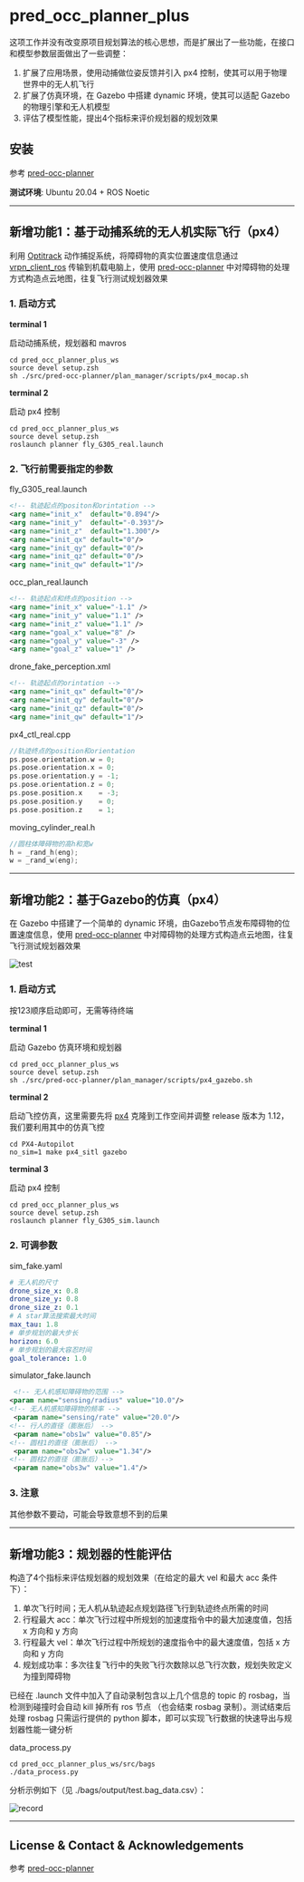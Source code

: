 # pred_occ_planner_plus
这项工作并没有改变原项目规划算法的核心思想，而是扩展出了一些功能，在接口和模型参数层面做出了一些调整：

1. 扩展了应用场景，使用动捕做位姿反馈并引入 px4 控制，使其可以用于物理世界中的无人机飞行
2. 扩展了仿真环境，在 Gazebo 中搭建 dynamic 环境，使其可以适配 Gazebo 的物理引擎和无人机模型
3. 评估了模型性能，提出4个指标来评价规划器的规划效果

## 安装
参考 [pred-occ-planner](https://github.com/edmundwsy/pred-occ-planner)

**测试环境**: Ubuntu 20.04 + ROS Noetic

---

## 新增功能1：基于动捕系统的无人机实际飞行（px4）
利用 [Optitrack](https://optitrack.com/software/motive/) 动作捕捉系统，将障碍物的真实位置速度信息通过 [vrpn_client_ros](https://github.com/ros-drivers/vrpn_client_ros) 传输到机载电脑上，使用 [pred-occ-planner](https://github.com/edmundwsy/pred-occ-planner) 中对障碍物的处理方式构造点云地图，往复飞行测试规划器效果
### 1. 启动方式

**terminal 1**

启动动捕系统，规划器和 mavros

   ```shell
   cd pred_occ_planner_plus_ws
   source devel setup.zsh
   sh ./src/pred-occ-planner/plan_manager/scripts/px4_mocap.sh
   ```

**terminal 2**

启动 px4 控制

   ```shell
   cd pred_occ_planner_plus_ws
   source devel setup.zsh
   roslaunch planner fly_G305_real.launch
   ```


### 2. 飞行前需要指定的参数

fly_G305_real.launch
   ```XML
   <!-- 轨迹起点的positon和orintation -->
   <arg name="init_x"  default="0.894"/>
   <arg name="init_y"  default="-0.393"/>
   <arg name="init_z"  default="1.300"/>
   <arg name="init_qx" default="0"/>
   <arg name="init_qy" default="0"/>
   <arg name="init_qz" default="0"/>
   <arg name="init_qw" default="1"/> 
   ```

occ_plan_real.launch
   ```XML
   <!-- 轨迹起点和终点的position -->
   <arg name="init_x" value="-1.1" />
   <arg name="init_y" value="1.1" />
   <arg name="init_z" value="1.1" />
   <arg name="goal_x" value="8" />
   <arg name="goal_y" value="-3" />
   <arg name="goal_z" value="1" />
   ```

drone_fake_perception.xml
   ```XML
   <!-- 轨迹起点的orintation -->
   <arg name="init_qx" default="0"/>
   <arg name="init_qy" default="0"/>
   <arg name="init_qz" default="0"/>
   <arg name="init_qw" default="1"/>
   ```
px4_ctl_real.cpp
   ```C++
   //轨迹终点的position和orientation
   ps.pose.orientation.w = 0;
   ps.pose.orientation.x = 0;
   ps.pose.orientation.y = -1;
   ps.pose.orientation.z = 0;
   ps.pose.position.x    = -3;
   ps.pose.position.y    = 0;
   ps.pose.position.z    = 1;
   ```

moving_cylinder_real.h
   ```C++
   //圆柱体障碍物的高h和宽w
   h = _rand_h(eng);
   w = _rand_w(eng);
   ```

---

## 新增功能2：基于Gazebo的仿真（px4）
在 Gazebo 中搭建了一个简单的 dynamic 环境，由Gazebo节点发布障碍物的位置速度信息，使用 [pred-occ-planner](https://github.com/edmundwsy/pred-occ-planner) 中对障碍物的处理方式构造点云地图，往复飞行测试规划器效果

![test](./images/test.gif)

### 1. 启动方式
按123顺序启动即可，无需等待终端

**terminal 1**

启动 Gazebo 仿真环境和规划器

   ```shell
   cd pred_occ_planner_plus_ws
   source devel setup.zsh
   sh ./src/pred-occ-planner/plan_manager/scripts/px4_gazebo.sh
   ```

**terminal 2**

启动飞控仿真，这里需要先将 [px4](https://github.com/PX4/PX4-Autopilot) 克隆到工作空间并调整 release 版本为 1.12，我们要利用其中的仿真飞控

   ```shell
   cd PX4-Autopilot
   no_sim=1 make px4_sitl gazebo
   ```

**terminal 3**

启动 px4 控制

   ```shell
   cd pred_occ_planner_plus_ws
   source devel setup.zsh
   roslaunch planner fly_G305_sim.launch
   ```

### 2. 可调参数
   sim_fake.yaml
   ```yaml
   # 无人机的尺寸
   drone_size_x: 0.8
   drone_size_y: 0.8
   drone_size_z: 0.1
   # A star算法搜索最大时间
   max_tau: 1.8
   # 单步规划的最大步长
   horizon: 6.0
   # 单步规划的最大容忍时间
   goal_tolerance: 1.0
   ```

   simulator_fake.launch
   ```XML
	<!-- 无人机感知障碍物的范围 -->
   <param name="sensing/radius" value="10.0"/>
   <!-- 无人机感知障碍物的频率 -->
	<param name="sensing/rate" value="20.0"/>
   <!-- 行人的直径（膨胀后） -->
	<param name="obs1w" value="0.85"/>
   <!-- 圆柱1的直径（膨胀后） -->
	<param name="obs2w" value="1.34"/>
   <!-- 圆柱2的直径（膨胀后）-->
	<param name="obs3w" value="1.4"/>
   ```

### 3. 注意
其他参数不要动，可能会导致意想不到的后果

---

## 新增功能3：规划器的性能评估
构造了4个指标来评估规划器的规划效果（在给定的最大 vel 和最大 acc 条件下）：
1. 单次飞行时间；无人机从轨迹起点规划路径飞行到轨迹终点所需的时间
2. 行程最大 acc：单次飞行过程中所规划的加速度指令中的最大加速度值，包括 x 方向和 y 方向
3. 行程最大 vel：单次飞行过程中所规划的速度指令中的最大速度值，包括 x 方向和 y 方向
4. 规划成功率：多次往复飞行中的失败飞行次数除以总飞行次数，规划失败定义为撞到障碍物

已经在 .launch 文件中加入了自动录制包含以上几个信息的 topic 的 rosbag，当检测到碰撞时会自动 kill 掉所有 ros 节点
（也会结束 rosbag 录制）。测试结束后处理 rosbag 只需运行提供的 python 脚本，即可以实现飞行数据的快速导出与规划器性能一键分析

   data_process.py
   ```shell
   cd pred_occ_planner_plus_ws/src/bags
   ./data_process.py
   ```

分析示例如下（见 ./bags/output/test.bag_data.csv）：

![record](./images/record.png)

---

## License & Contact & Acknowledgements
参考 [pred-occ-planner](https://github.com/edmundwsy/pred-occ-planner)